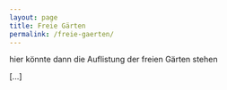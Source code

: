 ```yaml
---
layout: page
title: Freie Gärten
permalink: /freie-gaerten/
---
```


hier könnte dann die Auflistung der freien Gärten stehen

[...]
